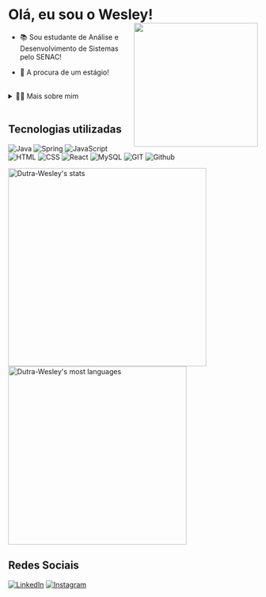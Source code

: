<h1 align="left">Olá, eu sou o Wesley!<img align="right" height="250" src="https://media.tenor.com/MV927m9Xw1UAAAAi/ichigo-kurusaki-hollow.gif" /></h1>

- 📚 Sou estudante de Análise e Desenvolvimento de Sistemas pelo SENAC!

- 💼 A procura de um estágio!

<br>

<details>
  <summary>👨‍💻 Mais sobre mim</summary>

  - 💬 Meu nome é Wesley Dutra Naiate, tenho 22 anos, sou morador de Florianópolis. Atualmente cursando o 3º semestre de ADS e buscando uma oportunidade no mercado de tecnologia!

  - ⚡Meus passatempos favoritos são jogos e animes!
</details>

<br>

<h2 align="left">Tecnologias utilizadas</h1>

![Java](https://img.shields.io/badge/Java-ED8B00?style=for-the-badge&logo=java&logoColor=white)
![Spring](https://img.shields.io/badge/Spring-6DB33F?style=for-the-badge&logo=spring&logoColor=white)
![JavaScript](https://img.shields.io/badge/JavaScript-F7DF1E?style=for-the-badge&logo=javascript&logoColor=black)
![HTML](https://img.shields.io/badge/HTML5-E34F26?style=for-the-badge&logo=html5&logoColor=white)
![CSS](https://img.shields.io/badge/CSS3-1572B6?style=for-the-badge&logo=css3&logoColor=white)
![React](https://img.shields.io/badge/React-20232A?style=for-the-badge&logo=react&logoColor=61DAFB)
![MySQL](https://img.shields.io/badge/mysql-4479A1.svg?style=for-the-badge&logo=mysql&logoColor=white)
![GIT](https://img.shields.io/badge/git-E34F26?style=for-the-badge&logo=git&logoColor=white)
![Github](https://img.shields.io/badge/GitHub-808080?style=for-the-badge&logo=github&logoColor=white)

<div align="left">
  <img width="400em" src="https://github-readme-stats.vercel.app/api?username=Dutra-Wesley&show_icons=true&theme=dracula&include_all_commits=true" alt="Dutra-Wesley's stats"/>
  <img width="360em" src="https://github-readme-stats.vercel.app/api/top-langs/?username=Dutra-Wesley&layout=compact&theme=dracula" alt="Dutra-Wesley's most languages"/>
</div>

<h2>Redes Sociais</h2>

[![LinkedIn](https://img.shields.io/badge/LinkedIn-0077B5?style=for-the-badge&logo=linkedin&logoColor=white)](https://www.linkedin.com/in/wesley-dutra-naiate-979587274/)
[![Instagram](https://img.shields.io/badge/Instagram-E4405F?style=for-the-badge&logo=instagram&logoColor=white)](https://www.instagram.com/wes_dutra1/)
